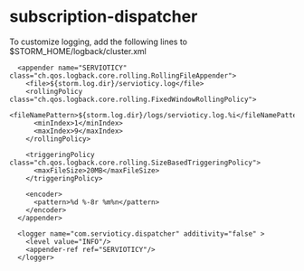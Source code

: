 subscription-dispatcher
=======================

To customize logging, add the following lines to $STORM_HOME/logback/cluster.xml
```
  <appender name="SERVIOTICY" class="ch.qos.logback.core.rolling.RollingFileAppender">
    <file>${storm.log.dir}/servioticy.log</file>
    <rollingPolicy class="ch.qos.logback.core.rolling.FixedWindowRollingPolicy">
      <fileNamePattern>${storm.log.dir}/logs/servioticy.log.%i</fileNamePattern>
      <minIndex>1</minIndex>
      <maxIndex>9</maxIndex>
    </rollingPolicy>

    <triggeringPolicy class="ch.qos.logback.core.rolling.SizeBasedTriggeringPolicy">
      <maxFileSize>20MB</maxFileSize>
    </triggeringPolicy>

    <encoder>
      <pattern>%d %-8r %m%n</pattern>
    </encoder>
  </appender>

  <logger name="com.servioticy.dispatcher" additivity="false" >
    <level value="INFO"/>
    <appender-ref ref="SERVIOTICY"/>
  </logger>
```
